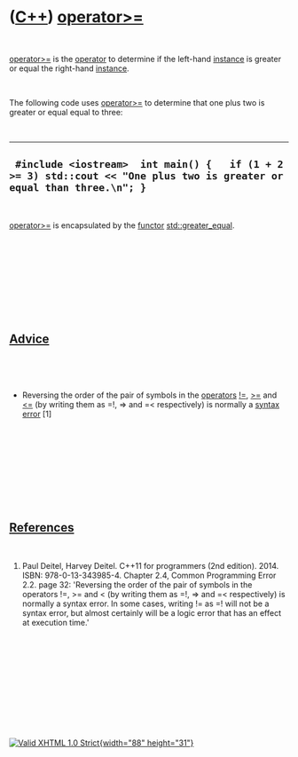 



 

 

 

 

 

([C++](Cpp.htm)) [operator&gt;=](CppOperatorGreaterEqual.htm)
=============================================================

 

[operator&gt;=](CppOperatorGreaterEqual.htm) is the
[operator](CppOperator.htm) to determine if the left-hand
[instance](CppInstance.htm) is greater or equal the right-hand
[instance](CppInstance.htm).

 

The following code uses [operator&gt;=](CppOperatorGreaterEqual.htm) to
determine that one plus two is greater or equal equal to three:

 

  -------------------------------------------------------------------------------------------------------------------------
  ` #include <iostream>  int main() {   if (1 + 2 >= 3) std::cout << "One plus two is greater or equal than three.\n"; }`
  -------------------------------------------------------------------------------------------------------------------------

 

[operator&gt;=](CppOperatorGreaterEqual.htm) is encapsulated by the
[functor](CppFunctor.htm) [std::greater\_equal](CppGreater_equal.htm).

 

 

 

 

 

[Advice](CppAdvice.htm)
-----------------------

 

 

-   Reversing the order of the pair of symbols in the
    [operators](CppOperator.htm) [!=](CppOperatorNotEqual.htm),
    [&gt;=](CppOperatorGreaterEqual.htm) and
    [&lt;=](CppOperatorLessEqual.htm) (by writing them as =!, =&gt; and
    =&lt; respectively) is normally a [syntax error](CppSyntaxError.htm)
    \[1\]

 

 

 

 

 

[References](CppReferences.htm)
-------------------------------

 

1.  Paul Deitel, Harvey Deitel. C++11 for programmers (2nd edition).
    2014. ISBN: 978-0-13-343985-4. Chapter 2.4, Common Programming
    Error 2.2. page 32: 'Reversing the order of the pair of symbols in
    the operators !=, &gt;= and &lt; (by writing them as =!, =&gt; and
    =&lt; respectively) is normally a syntax error. In some cases,
    writing != as =! will not be a syntax error, but almost certainly
    will be a logic error that has an effect at execution time.'

 

 

 

 

 





 

[![Valid XHTML 1.0 Strict](valid-xhtml10.png){width="88"
height="31"}](http://validator.w3.org/check?uri=referer)
